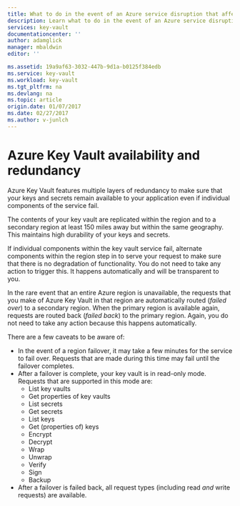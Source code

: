 ```yaml
---
title: What to do in the event of an Azure service disruption that affects Azure Key Vault | Azure
description: Learn what to do in the event of an Azure service disruption that affects Azure Key Vault.
services: key-vault
documentationcenter: ''
author: adamglick
manager: mbaldwin
editor: ''

ms.assetid: 19a9af63-3032-447b-9d1a-b0125f384edb
ms.service: key-vault
ms.workload: key-vault
ms.tgt_pltfrm: na
ms.devlang: na
ms.topic: article
origin.date: 01/07/2017
ms.date: 02/27/2017
ms.author: v-junlch
---
```


# Azure Key Vault availability and redundancy
Azure Key Vault features multiple layers of redundancy to make sure that your keys and secrets remain available to your application even if individual components of the service fail.

The contents of your key vault are replicated within the region and to a secondary region at least 150 miles away but within the same geography. This maintains high durability of your keys and secrets.

If individual components within the key vault service fail, alternate components within the region step in to serve your request to make sure that there is no degradation of functionality. You do not need to take any action to trigger this. It happens automatically and will be transparent to you.

In the rare event that an entire Azure region is unavailable, the requests that you make of Azure Key Vault in that region are automatically routed (*failed over*) to a secondary region. When the primary region is available again, requests are routed back (*failed back*) to the primary region. Again, you do not need to take any action because this happens automatically.

There are a few caveats to be aware of:

- In the event of a region failover, it may take a few minutes for the service to fail over. Requests that are made during this time may fail until the failover completes.
- After a failover is complete, your key vault is in read-only mode. Requests that are supported in this mode are:
  - List key vaults
  - Get properties of key vaults
  - List secrets
  - Get secrets
  - List keys
  - Get (properties of) keys
  - Encrypt
  - Decrypt
  - Wrap
  - Unwrap
  - Verify
  - Sign
  - Backup
- After a failover is failed back, all request types (including read *and* write requests) are available.